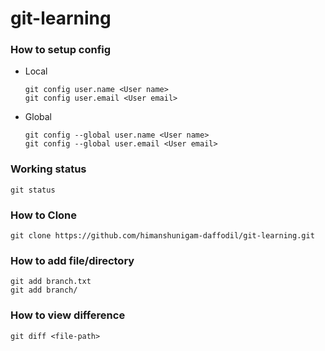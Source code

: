 # git-learning

### How to setup config
* Local
    ```shell
    git config user.name <User name>
    git config user.email <User email>
    ```

* Global
    ```shell
    git config --global user.name <User name>
    git config --global user.email <User email>
    ```

### Working status
```shell
git status
```
### How to Clone
```shell
git clone https://github.com/himanshunigam-daffodil/git-learning.git
```

### How to add file/directory
```shell
git add branch.txt
git add branch/
```

### How to view difference
```shell
git diff <file-path>
```
